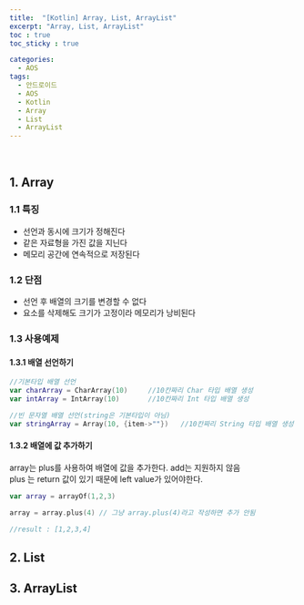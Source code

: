```yaml
---
title:  "[Kotlin] Array, List, ArrayList"
excerpt: "Array, List, ArrayList"
toc : true
toc_sticky : true

categories:
  - AOS
tags: 
  - 안드로이드 
  - AOS
  - Kotlin
  - Array
  - List
  - ArrayList
---
```


<br/>

## 1. Array

### 1.1 특징

 - 선언과 동시에 크기가 정해진다
 - 같은 자료형을 가진 값을 지닌다
 - 메모리 공간에 연속적으로 저장된다


### 1.2 단점

 - 선언 후 배열의 크기를 변경할 수 없다
 - 요소를 삭제해도 크기가 고정이라 메모리가 낭비된다


### 1.3 사용예제

#### 1.3.1 배열 선언하기

```kotlin
//기본타입 배열 선언
var charArray = CharArray(10)     //10칸짜리 Char 타입 배열 생성
var intArray = IntArray(10)       //10칸짜리 Int 타입 배열 생성

//빈 문자열 배열 선언(string은 기본타입이 아님)
var stringArray = Array(10, {item->""})   //10칸짜리 String 타입 배열 생성
```

#### 1.3.2 배열에 값 추가하기

array는 plus를 사용하여 배열에 값을 추가한다. add는 지원하지 않음<br/>
plus 는 return 값이 있기 때문에 left value가 있어야한다.

```kotlin
var array = arrayOf(1,2,3)

array = array.plus(4) // 그냥 array.plus(4)라고 작성하면 추가 안됨

//result : [1,2,3,4]
```



## 2. List



## 3. ArrayList